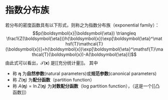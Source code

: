# 指数分布族

若分布的密度函数具有以下形式，则称之为指数分布族（exponential family）：
$$p(\boldsymbol{x}|\boldsymbol{\eta}) \triangleq \frac1{Z(\boldsymbol{\eta})}h(\boldsymbol{x})\exp[\boldsymbol{\eta}^\mathsf{T}\mathcal{T}(\boldsymbol{x})]=h(\boldsymbol{x})\exp[\boldsymbol{\eta}^\mathsf{T}\mathcal{T}(\boldsymbol{x})-A(\boldsymbol{\eta})]$$
由此式可以看出，$\mathcal{T}(\mathbf{x})$ 是[[充分统计量]]。
其中
+ 称 $\mathbf{\eta}$ 为**自然参数**(natural parameters)或**规范参数**(canonical parameters)
+ 称 $Z(\mathbf{\eta})$ 为**配分函数**（partition function）
+ 称 $A(\mathbf{\eta})=\ln Z(\mathbf{\eta})$ 为**对数配分函数**（log partition function），（这是一个[[凸函数]]）